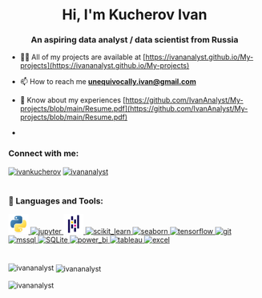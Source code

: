 <h1 align="center">Hi, I'm Kucherov Ivan</h1>
<h3 align="center">An aspiring data analyst / data scientist from Russia</h3>

- 👨‍💻 All of my projects are available at [https://ivananalyst.github.io/My-projects](https://ivananalyst.github.io/My-projects)

- 📫 How to reach me **unequivocally.ivan@gmail.com**

- 📄 Know about my experiences [https://github.com/IvanAnalyst/My-projects/blob/main/Resume.pdf](https://github.com/IvanAnalyst/My-projects/blob/main/Resume.pdf)

- 

<h3 align="left">Connect with me:</h3>
<p align="left">
<a href="https://www.kaggle.com/ivankucherov" target="blank"><img align="center" src="https://raw.githubusercontent.com/rahuldkjain/github-profile-readme-generator/master/src/images/icons/Social/kaggle.svg" alt="ivankucherov" height="30" width="40" /></a>
<a href="https://www.leetcode.com/ivananalyst" target="blank"><img align="center" src="https://raw.githubusercontent.com/rahuldkjain/github-profile-readme-generator/master/src/images/icons/Social/leet-code.svg" alt="ivananalyst" height="30" width="40" /></a>
</p>

#

<p align="left">
</p>

<h3 align="left">🧰 Languages and Tools:</h3>
<p align="left">
  <a href="https://www.python.org" target="_blank" rel="noreferrer"> <img src="https://raw.githubusercontent.com/devicons/devicon/master/icons/python/python-original.svg" alt="python" width="40" height="40"/> </a>
  <a href="https://jupyter.org/" target="_blank" rel="noreferrer"> <img src="https://seeklogo.com/images/J/jupyter-logo-A91705F539-seeklogo.com.png" alt="jupyter" width="40" height="40"/> </a>
  <a href="https://pandas.pydata.org/" target="_blank" rel="noreferrer"> <img src="https://raw.githubusercontent.com/devicons/devicon/2ae2a900d2f041da66e950e4d48052658d850630/icons/pandas/pandas-original.svg" alt="pandas" width="40" height="40"/> </a>
  <a href="https://scikit-learn.org/" target="_blank" rel="noreferrer"> <img src="https://upload.wikimedia.org/wikipedia/commons/0/05/Scikit_learn_logo_small.svg" alt="scikit_learn" width="40" height="40"/> </a>
  <a href="https://seaborn.pydata.org/" target="_blank" rel="noreferrer"> <img src="https://seaborn.pydata.org/_images/logo-mark-lightbg.svg" alt="seaborn" width="40" height="40"/> </a>
  <a href="https://www.tensorflow.org" target="_blank" rel="noreferrer"> <img src="https://www.vectorlogo.zone/logos/tensorflow/tensorflow-icon.svg" alt="tensorflow" width="40" height="40"/> </a>
  <a href="https://git-scm.com/" target="_blank" rel="noreferrer"> <img src="https://upload.wikimedia.org/wikipedia/commons/thumb/3/3f/Git_icon.svg/2048px-Git_icon.svg.png" alt="git" width="40" height="40"/> </a>
  <a href="https://www.microsoft.com/en-us/sql-server" target="_blank" rel="noreferrer"> <img src="https://www.nicepng.com/png/detail/102-1023339_microsoft-sql-server-ms-sql-server-logo.png" alt="mssql" width="40" height="40"/> </a>
  <a href="https://sqliteonline.com/" target="_blank" rel="noreferrer"> <img src="https://upload.wikimedia.org/wikipedia/commons/thumb/9/97/Sqlite-square-icon.svg/2048px-Sqlite-square-icon.svg.png" alt="SQLite" width="40" height="40"/> </a>
  <a href="https://powerbi.microsoft.com/desktop/" target="_blank" rel="noreferrer"> <img src="https://upload.wikimedia.org/wikipedia/commons/thumb/c/cf/New_Power_BI_Logo.svg/2048px-New_Power_BI_Logo.svg.png" alt="power_bi" width="40" height="40"/> </a>
  <a href="https://public.tableau.com/app/profile/ivan.kucherov" target="_blank" rel="noreferrer"> <img src="https://www.svgrepo.com/show/354428/tableau-icon.svg" alt="tableau" width="40" height="40"/> </a>
  <a href="https://www.microsoft.com/microsoft-365/excel" target="_blank" rel="noreferrer"> <img src="https://upload.wikimedia.org/wikipedia/commons/thumb/3/34/Microsoft_Office_Excel_%282019%E2%80%93present%29.svg/2203px-Microsoft_Office_Excel_%282019%E2%80%93present%29.svg.png" alt="excel" width="40" height="40"/> </a>
</p>

#

<p><img align="left" src="https://github-readme-stats.vercel.app/api/top-langs?username=ivananalyst&theme=gruvbox&show_icons=true&locale=en&layout=compact" alt="ivananalyst" /></p>

<p>&nbsp;<img align="center" src="https://github-readme-stats.vercel.app/api?username=ivananalyst&theme=gruvbox&show_icons=true&locale=en" alt="ivananalyst" /></p>

<p><img align="center" src="https://github-readme-streak-stats.herokuapp.com/?user=ivananalyst&theme=gruvbox" alt="ivananalyst" /></p>

